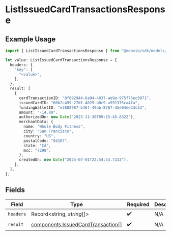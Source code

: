 # ListIssuedCardTransactionsResponse

## Example Usage

```typescript
import { ListIssuedCardTransactionsResponse } from "@moovio/sdk/models/operations";

let value: ListIssuedCardTransactionsResponse = {
  headers: {
    "key": [
      "<value>",
    ],
  },
  result: [
    {
      cardTransactionID: "8f892944-6a94-4037-ae9e-975f75ec9971",
      issuedCardID: "60b2c499-27df-4029-b0c9-a991375ca4fa",
      fundingWalletID: "e3602987-b46f-49ab-8767-d5e04ee33c53",
      amount: "-14.89",
      authorizedOn: new Date("2023-11-30T09:15:45.832Z"),
      merchantData: {
        name: "Whole Body Fitness",
        city: "San Francisco",
        country: "US",
        postalCode: "94107",
        state: "CA",
        mcc: "7298",
      },
      createdOn: new Date("2025-07-01T22:54:53.733Z"),
    },
  ],
};
```

## Fields

| Field                                                                                  | Type                                                                                   | Required                                                                               | Description                                                                            |
| -------------------------------------------------------------------------------------- | -------------------------------------------------------------------------------------- | -------------------------------------------------------------------------------------- | -------------------------------------------------------------------------------------- |
| `headers`                                                                              | Record<string, *string*[]>                                                             | :heavy_check_mark:                                                                     | N/A                                                                                    |
| `result`                                                                               | [components.IssuedCardTransaction](../../models/components/issuedcardtransaction.md)[] | :heavy_check_mark:                                                                     | N/A                                                                                    |